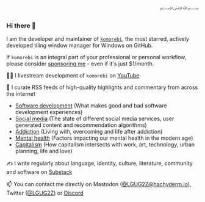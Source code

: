 <div dir="rtl">﷽</div>

### Hi there 👋

I am the developer and maintainer of [`komorebi`](https://github.com/LGUG2Z/komorebi), the most starred, actively developed tiling window manager for Windows on GitHub.

If `komorebi` is an integral part of your professional or personal workflow, please consider [sponsoring me](https://github.com/sponsors/LGUG2Z) - even if it's just $1/month.

👩‍💻 I livestream development of `komorebi` on [YouTube](https://www.youtube.com/playlist?list=PLllZnrEJu89Cpu4tMO8LAg1m6gWYWLSGJ)

🔭 I curate RSS feeds of high-quality highlights and commentary from across the internet
- [Software development](https://notado.app/feeds/jado/software-development) (What makes good and bad software development experiences)
- [Social media](https://notado.app/feeds/jado/social-media) (The state of different social media services, user generated content and recommendation algorithms)
- [Addiction](https://notado.app/feeds/jado/addiction) (Living with, overcoming and life after addiction)
- [Mental health](https://notado.app/feeds/jado/mental-health) (Factors impacting our mental health in the modern age)
- [Capitalism](https://notado.app/feeds/jado/capitalism) (How capitalism intersects with work, art, technology, urban planning, life and love)

✍️ I write regularly about language, identity, culture, literature, community and software on [Substack](https://jeezy.substack.com)

📫 You can contact me directly on Mastodon ([@LGUG2Z@hachyderm.io](https://hachyderm.io/@LGUG2Z)), Twitter ([@LGUG2Z](https://twitter.com/LGUG2Z)) or [Discord](https://discord.gg/mGkn66PHkx)

<!--
**LGUG2Z/LGUG2Z** is a ✨ _special_ ✨ repository because its `README.md` (this file) appears on your GitHub profile.

Here are some ideas to get you started:

- 🔭 I’m currently working on ...
- 🌱 I’m currently learning ...
- 👯 I’m looking to collaborate on ...
- 🤔 I’m looking for help with ...
- 💬 Ask me about ...
- 📫 How to reach me: ...
- 😄 Pronouns: ...
- ⚡ Fun fact: ...
-->
